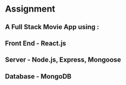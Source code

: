 # Assignment

## A Full Stack Movie App using :

## Front End - React.js

## Server - Node.js, Express, Mongoose

## Database - MongoDB
